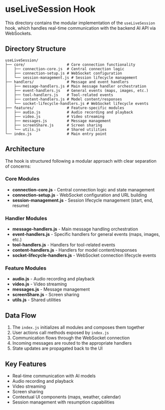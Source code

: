 # useLiveSession Hook

This directory contains the modular implementation of the `useLiveSession` hook, which handles real-time communication with the backend AI API via WebSockets.

## Directory Structure

```
useLiveSession/
├── core/                   # Core connection functionality
│   ├── connection-core.js  # Central connection logic
│   ├── connection-setup.js # WebSocket configuration
│   └── session-management.js # Session lifecycle management
├── handlers/               # Message and event handlers
│   ├── message-handlers.js # Main message handler orchestration
│   ├── event-handlers.js   # General events (maps, images, etc.)
│   ├── tool-handlers.js    # Tool-related events
│   ├── content-handlers.js # Model content/responses
│   └── socket-lifecycle-handlers.js # WebSocket lifecycle events
├── features/               # Feature-specific modules
│   ├── audio.js            # Audio recording and playback
│   ├── video.js            # Video streaming
│   ├── messages.js         # Message management
│   ├── screenShare.js      # Screen sharing
│   └── utils.js            # Shared utilities
└── index.js                # Main entry point
```

## Architecture

The hook is structured following a modular approach with clear separation of concerns:

### Core Modules

- **connection-core.js** - Central connection logic and state management
- **connection-setup.js** - WebSocket configuration and URL building
- **session-management.js** - Session lifecycle management (start, end, resume)

### Handler Modules

- **message-handlers.js** - Main message handling orchestration
- **event-handlers.js** - Specific handlers for general events (maps, images, etc.)
- **tool-handlers.js** - Handlers for tool-related events
- **content-handlers.js** - Handlers for model content/responses
- **socket-lifecycle-handlers.js** - WebSocket connection lifecycle events

### Feature Modules

- **audio.js** - Audio recording and playback
- **video.js** - Video streaming
- **messages.js** - Message management
- **screenShare.js** - Screen sharing
- **utils.js** - Shared utilities

## Data Flow

1. The `index.js` initializes all modules and composes them together
2. User actions call methods exposed by `index.js`
3. Communication flows through the WebSocket connection
4. Incoming messages are routed to the appropriate handlers
5. State updates are propagated back to the UI

## Key Features

- Real-time communication with AI models
- Audio recording and playback
- Video streaming
- Screen sharing
- Contextual UI components (maps, weather, calendar)
- Session management with resumption capabilities 
